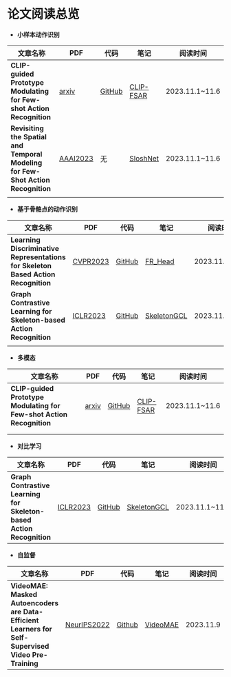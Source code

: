 # 论文阅读总览

- **小样本动作识别**

| 文章名称                                                     | PDF                                                          | 代码                                                         | 笔记                         | 阅读时间       |
| ------------------------------------------------------------ | ------------------------------------------------------------ | ------------------------------------------------------------ | ---------------------------- | -------------- |
| **CLIP-guided Prototype Modulating for Few-shot Action Recognition** | [arxiv](http://arxiv.org/abs/2303.02982)                     | [GitHub](https://github.com/alibaba-mmai-research/CLIP-FSAR) | [CLIP-FSAR](md/CLIP-FSAR.md) | 2023.11.1~11.6 |
| **Revisiting the Spatial and Temporal Modeling for Few-Shot Action Recognition** | [AAAI2023](https://ojs.aaai.org/index.php/AAAI/article/view/25403) | 无                                                           | [SloshNet](md/SloshNet.md)   | 2023.11.1~11.6 |
|                                                              |                                                              |                                                              |                              |                |

- **基于骨骼点的动作识别**

| 文章名称                                                     | PDF                                                          | 代码                                               | 笔记                             | 阅读时间       |
| ------------------------------------------------------------ | ------------------------------------------------------------ | -------------------------------------------------- | -------------------------------- | -------------- |
| **Learning Discriminative Representations for Skeleton Based Action Recognition** | [CVPR2023]([openaccess.thecvf.com/content/CVPR2023/papers/Zhou_Learning_Discriminative_Representations_for_Skeleton_Based_Action_Recognition_CVPR_2023_paper.pdf](https://openaccess.thecvf.com/content/CVPR2023/papers/Zhou_Learning_Discriminative_Representations_for_Skeleton_Based_Action_Recognition_CVPR_2023_paper.pdf)) | [GitHub](https://github.com/zhysora/FR-Head)       | [FR_Head](md/FR_Head.md)         | 2023.11.1~11.6 |
| **Graph Contrastive Learning for Skeleton-based Action Recognition** | [ICLR2023](http://arxiv.org/abs/2301.10900)                  | [GitHub](https://github.com/OliverHxh/SkeletonGCL) | [SkeletonGCL](md/SkeletonGCL.md) | 2023.11.1~11.6 |
|                                                              |                                                              |                                                    |                                  |                |

- **多模态**

| 文章名称                                                     | PDF                                      | 代码                                                         | 笔记                         | 阅读时间       |
| ------------------------------------------------------------ | ---------------------------------------- | ------------------------------------------------------------ | ---------------------------- | -------------- |
| **CLIP-guided Prototype Modulating for Few-shot Action Recognition** | [arxiv](http://arxiv.org/abs/2303.02982) | [GitHub](https://github.com/alibaba-mmai-research/CLIP-FSAR) | [CLIP-FSAR](md/CLIP-FSAR.md) | 2023.11.1~11.6 |
|                                                              |                                          |                                                              |                              |                |
|                                                              |                                          |                                                              |                              |                |

- **对比学习**

| 文章名称                                                     | PDF                                         | 代码                                               | 笔记                             | 阅读时间       |
| ------------------------------------------------------------ | ------------------------------------------- | -------------------------------------------------- | -------------------------------- | -------------- |
| **Graph Contrastive Learning for Skeleton-based Action Recognition** | [ICLR2023](http://arxiv.org/abs/2301.10900) | [GitHub](https://github.com/OliverHxh/SkeletonGCL) | [SkeletonGCL](md/SkeletonGCL.md) | 2023.11.1~11.6 |

- **自监督**

| 文章名称                                                     | PDF                                            | 代码                                          | 笔记                       | 阅读时间  |
| ------------------------------------------------------------ | ---------------------------------------------- | --------------------------------------------- | -------------------------- | --------- |
| **VideoMAE: Masked Autoencoders are Data-Efficient Learners for Self-Supervised Video Pre-Training** | [NeurIPS2022](http://arxiv.org/abs/2203.12602) | [Github](https://github.com/MCG-NJU/VideoMAE) | [VideoMAE](md/VideoMAE.md) | 2023.11.9 |

